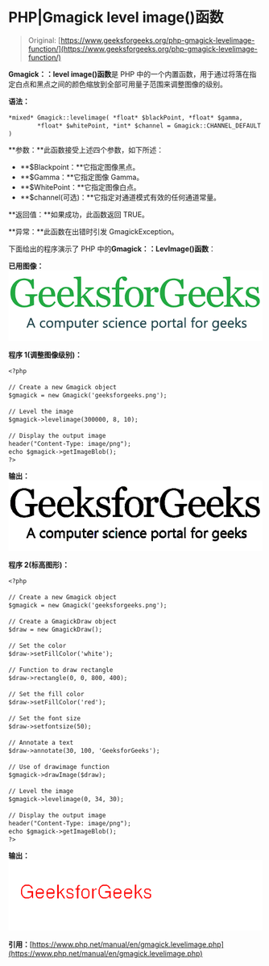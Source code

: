 # PHP|Gmagick level image()函数

> Original: [https://www.geeksforgeeks.org/php-gmagick-levelimage-function/](https://www.geeksforgeeks.org/php-gmagick-levelimage-function/)

**Gmagick：：level image()函数**是 PHP 中的一个内置函数，用于通过将落在指定白点和黑点之间的颜色缩放到全部可用量子范围来调整图像的级别。

**语法：**

```
*mixed* Gmagick::levelimage( *float* $blackPoint, *float* $gamma,
        *float* $whitePoint, *int* $channel = Gmagick::CHANNEL_DEFAULT )
```

**参数：**此函数接受上述四个参数，如下所述：

*   **$Blackpoint：**它指定图像黑点。
*   **$Gamma：**它指定图像 Gamma。
*   **$WhitePoint：**它指定图像白点。
*   **$channel(可选)：**它指定对通道模式有效的任何通道常量。

**返回值：**如果成功，此函数返回 TRUE。

**异常：**此函数在出错时引发 GmagickException。

下面给出的程序演示了 PHP 中的**Gmagick：：LevImage()函数**：

**已用图像：**
![](img/07c99ec29e7a50fc3ea91a9d4a8d2f31.png)

**程序 1(调整图像级别)：**

```
<?php

// Create a new Gmagick object
$gmagick = new Gmagick('geeksforgeeks.png');

// Level the image
$gmagick->levelimage(300000, 8, 10);

// Display the output image
header("Content-Type: image/png");
echo $gmagick->getImageBlob();
?>
```

**输出：**
![](img/f25017135411b3b8910f7702becf8ad0.png)

**程序 2(标高图形)：**

```
<?php

// Create a new Gmagick object
$gmagick = new Gmagick('geeksforgeeks.png');

// Create a GmagickDraw object
$draw = new GmagickDraw();

// Set the color
$draw->setFillColor('white');

// Function to draw rectangle
$draw->rectangle(0, 0, 800, 400);

// Set the fill color
$draw->setFillColor('red');

// Set the font size
$draw->setfontsize(50);

// Annotate a text
$draw->annotate(30, 100, 'GeeksforGeeks');

// Use of drawimage function
$gmagick->drawImage($draw);

// Level the image
$gmagick->levelimage(0, 34, 30);

// Display the output image
header("Content-Type: image/png");
echo $gmagick->getImageBlob();
?>
```

**输出：**
![](img/bb45d6cc1056b1147354d5daea4713a5.png)

**引用：**[https://www.php.net/manual/en/gmagick.levelimage.php](https://www.php.net/manual/en/gmagick.levelimage.php)